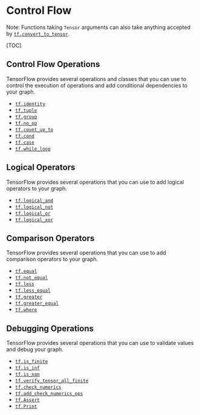 # Control Flow

Note: Functions taking `Tensor` arguments can also take anything accepted by
<a href="../../api_docs/python/tf/convert_to_tensor.md"><code>tf.convert_to_tensor</code></a>.

[TOC]

<h2 id="Control_Flow_Operations">Control Flow Operations</h2>

TensorFlow provides several operations and classes that you can use to control
the execution of operations and add conditional dependencies to your graph.

*   <a href="../../api_docs/python/tf/identity.md"><code>tf.identity</code></a>
*   <a href="../../api_docs/python/tf/tuple.md"><code>tf.tuple</code></a>
*   <a href="../../api_docs/python/tf/group.md"><code>tf.group</code></a>
*   <a href="../../api_docs/python/tf/no_op.md"><code>tf.no_op</code></a>
*   <a href="../../api_docs/python/tf/count_up_to.md"><code>tf.count_up_to</code></a>
*   <a href="../../api_docs/python/tf/cond.md"><code>tf.cond</code></a>
*   <a href="../../api_docs/python/tf/case.md"><code>tf.case</code></a>
*   <a href="../../api_docs/python/tf/while_loop.md"><code>tf.while_loop</code></a>

<h2 id="Logical_Operators">Logical Operators</h2>

TensorFlow provides several operations that you can use to add logical operators
to your graph.

*   <a href="../../api_docs/python/tf/logical_and.md"><code>tf.logical_and</code></a>
*   <a href="../../api_docs/python/tf/logical_not.md"><code>tf.logical_not</code></a>
*   <a href="../../api_docs/python/tf/logical_or.md"><code>tf.logical_or</code></a>
*   <a href="../../api_docs/python/tf/logical_xor.md"><code>tf.logical_xor</code></a>

<h2 id="Comparison_Operators">Comparison Operators</h2>

TensorFlow provides several operations that you can use to add comparison
operators to your graph.

*   <a href="../../api_docs/python/tf/equal.md"><code>tf.equal</code></a>
*   <a href="../../api_docs/python/tf/not_equal.md"><code>tf.not_equal</code></a>
*   <a href="../../api_docs/python/tf/less.md"><code>tf.less</code></a>
*   <a href="../../api_docs/python/tf/less_equal.md"><code>tf.less_equal</code></a>
*   <a href="../../api_docs/python/tf/greater.md"><code>tf.greater</code></a>
*   <a href="../../api_docs/python/tf/greater_equal.md"><code>tf.greater_equal</code></a>
*   <a href="../../api_docs/python/tf/where.md"><code>tf.where</code></a>

<h2 id="Debugging_Operations">Debugging Operations</h2>

TensorFlow provides several operations that you can use to validate values and
debug your graph.

*   <a href="../../api_docs/python/tf/is_finite.md"><code>tf.is_finite</code></a>
*   <a href="../../api_docs/python/tf/is_inf.md"><code>tf.is_inf</code></a>
*   <a href="../../api_docs/python/tf/is_nan.md"><code>tf.is_nan</code></a>
*   <a href="../../api_docs/python/tf/verify_tensor_all_finite.md"><code>tf.verify_tensor_all_finite</code></a>
*   <a href="../../api_docs/python/tf/check_numerics.md"><code>tf.check_numerics</code></a>
*   <a href="../../api_docs/python/tf/add_check_numerics_ops.md"><code>tf.add_check_numerics_ops</code></a>
*   <a href="../../api_docs/python/tf/Assert.md"><code>tf.Assert</code></a>
*   <a href="../../api_docs/python/tf/Print.md"><code>tf.Print</code></a>
